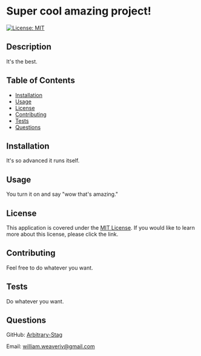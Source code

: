 # Super cool amazing project!

  [![License: MIT](https://img.shields.io/badge/License-MIT-yellow.svg)](https://opensource.org/licenses/MIT)
## Description
It's the best. 
## Table of Contents
- [Installation](#installation)
- [Usage](#usage)
- [License](#license)
- [Contributing](#contributing)
- [Tests](#tests)
- [Questions](#questions)
## Installation
It's so advanced it runs itself.
## Usage
You turn it on and say "wow that's amazing."
## License
This application is covered under the [MIT License](https://opensource.org/licenses/MIT). 
If you would like to learn more about this license, please click the link.

## Contributing
Feel free to do whatever you want.
## Tests
Do whatever you want.
## Questions
GitHub: [Arbitrary-Stag](https://github.com/Arbitrary-Stag)

Email: [william.weaveriv@gmail.com](mailto:william.weaveriv@gmail.com)
